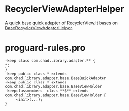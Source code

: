 # RecyclerViewAdapterHelper
A quick base quick adapter of RecyclerView.It bases on [BaseRecyclerViewAdapterHelper](https://raw.githubusercontent.com/CymChad/BaseRecyclerViewAdapterHelper).
# proguard-rules.pro
```
-keep class com.chad.library.adapter.** {
*;
}
-keep public class * extends com.chad.library.adapter.base.BaseQuickAdapter
-keep public class * extends com.chad.library.adapter.base.BaseViewHolder
-keepclassmembers  class **$** extends com.chad.library.adapter.base.BaseViewHolder {
     <init>(...);
}
```

